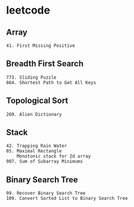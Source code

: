 # leetcode
## Array
```
41. First Missing Positive
```
## Breadth First Search
```
773. Sliding Puzzle
864. Shortest Path to Get All Keys
```
## Topological Sort
```
269. Alien Dictionary
```
## Stack
```
42. Trapping Rain Water
85. Maximal Rectangle
    Monotonic stack for 2d array
907. Sum of Subarray Minimums
```
## Binary Search Tree
```
99. Recover Binary Search Tree
109. Convert Sorted List to Binary Search Tree
```
